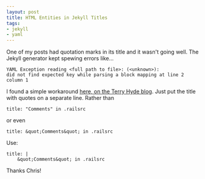 ```yaml
---
layout: post
title: HTML Entities in Jekyll Titles
tags:
- jekyll
- yaml
---
```

One of my posts had quotation marks in its title and it wasn't going well.  The Jekyll generator kept spewing errors like...

~~~~
YAML Exception reading <full path to file>: (<unknown>): 
did not find expected key while parsing a block mapping at line 2 column 1
~~~~

I found a simple workaround [here, on the Terry Hyde blog](http://blog.teddyhyde.com/2013/11/14/using-html-entities-inside-titles-with-jekyll/).  Just put the title with quotes on a separate line.  Rather than

~~~~
title: "Comments" in .railsrc
~~~~

or even

~~~~
title: &quot;Comments&quot; in .railsrc
~~~~

Use:

~~~~
title: |
    &quot;Comments&quot; in .railsrc
~~~~

Thanks Chris!
